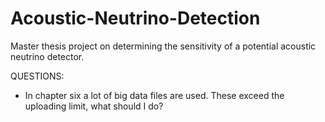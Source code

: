 # Acoustic-Neutrino-Detection
Master thesis project on determining the sensitivity of a potential acoustic neutrino detector.


QUESTIONS:

* In chapter six a lot of big data files are used. These exceed the uploading limit, what should I do?
